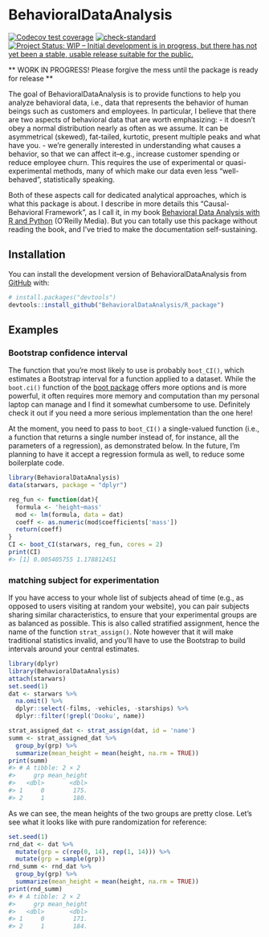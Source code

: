 
<!-- README.md is generated from README.Rmd. Please edit that file -->

# BehavioralDataAnalysis

<!-- badges: start -->

[![Codecov test
coverage](https://codecov.io/gh/BehavioralDataAnalysis/R_package/branch/main/graph/badge.svg)](https://app.codecov.io/gh/BehavioralDataAnalysis/R_package?branch=main)
[![check-standard](https://github.com/BehavioralDataAnalysis/R_package/actions/workflows/check-standard.yaml/badge.svg)](https://github.com/BehavioralDataAnalysis/R_package/actions/workflows/check-standard.yaml)
[![Project Status: WIP – Initial development is in progress, but there
has not yet been a stable, usable release suitable for the
public.](https://www.repostatus.org/badges/latest/wip.svg)](https://www.repostatus.org/#wip)

<!-- badges: end -->

\*\* WORK IN PROGRESS! Please forgive the mess until the package is
ready for release \*\*

The goal of BehavioralDataAnalysis is to provide functions to help you
analyze behavioral data, i.e., data that represents the behavior of
human beings such as customers and employees. In particular, I believe
that there are two aspects of behavioral data that are worth
emphasizing: - it doesn’t obey a normal distribution nearly as often as
we assume. It can be asymmetrical (skewed), fat-tailed, kurtotic,
present multiple peaks and what have you. - we’re generally interested
in understanding what causes a behavior, so that we can affect it–e.g.,
increase customer spending or reduce employee churn. This requires the
use of experimental or quasi-experimental methods, many of which make
our data even less “well-behaved”, statistically speaking.

Both of these aspects call for dedicated analytical approaches, which is
what this package is about. I describe in more details this
“Causal-Behavioral Framework”, as I call it, in my book [Behavioral Data
Analysis with R and
Python](https://smile.amazon.com/Behavioral-Data-Analysis-Python-Customer-Driven-ebook/dp/B0979QYPWD/)
(O’Reilly Media). But you can totally use this package without reading
the book, and I’ve tried to make the documentation self-sustaining.

## Installation

You can install the development version of BehavioralDataAnalysis from
[GitHub](https://github.com/) with:

``` r
# install.packages("devtools")
devtools::install_github("BehavioralDataAnalysis/R_package")
```

## Examples

### Bootstrap confidence interval

The function that you’re most likely to use is probably `boot_CI()`,
which estimates a Bootstrap interval for a function applied to a
dataset. While the `boot.ci()` function of the [boot
package]('https://cran.r-project.org/web/packages/boot/index.html')
offers more options and is more powerful, it often requires more memory
and computation than my personal laptop can manage and I find it
somewhat cumbersome to use. Definitely check it out if you need a more
serious implementation than the one here!

At the moment, you need to pass to `boot_CI()` a single-valued function
(i.e., a function that returns a single number instead of, for instance,
all the parameters of a regression), as demonstrated below. In the
future, I’m planning to have it accept a regression formula as well, to
reduce some boilerplate code.

``` r
library(BehavioralDataAnalysis)
data(starwars, package = "dplyr")

reg_fun <- function(dat){
  formula <- 'height~mass'
  mod <- lm(formula, data = dat)
  coeff <- as.numeric(mod$coefficients['mass'])
  return(coeff)
}
CI <- boot_CI(starwars, reg_fun, cores = 2)
print(CI)
#> [1] 0.005405755 1.178812451
```

### matching subject for experimentation

If you have access to your whole list of subjects ahead of time (e.g.,
as opposed to users visiting at random your website), you can pair
subjects sharing similar characteristics, to ensure that your
experimental groups are as balanced as possible. This is also called
stratified assignment, hence the name of the function `strat_assign()`.
Note however that it will make traditional statistics invalid, and
you’ll have to use the Bootstrap to build intervals around your central
estimates.

``` r
library(dplyr)
library(BehavioralDataAnalysis)
attach(starwars)
set.seed(1)
dat <- starwars %>%
  na.omit() %>%
  dplyr::select(-films, -vehicles, -starships) %>%
  dplyr::filter(!grepl('Dooku', name))

strat_assigned_dat <- strat_assign(dat, id = 'name')
summ <- strat_assigned_dat %>% 
  group_by(grp) %>% 
  summarize(mean_height = mean(height, na.rm = TRUE))
print(summ)
#> # A tibble: 2 × 2
#>     grp mean_height
#>   <dbl>       <dbl>
#> 1     0        175.
#> 2     1        180.
```

As we can see, the mean heights of the two groups are pretty close.
Let’s see what it looks like with pure randomization for reference:

``` r
set.seed(1)
rnd_dat <- dat %>%
  mutate(grp = c(rep(0, 14), rep(1, 14))) %>%
  mutate(grp = sample(grp))
rnd_summ <- rnd_dat %>% 
  group_by(grp) %>% 
  summarize(mean_height = mean(height, na.rm = TRUE))
print(rnd_summ)
#> # A tibble: 2 × 2
#>     grp mean_height
#>   <dbl>       <dbl>
#> 1     0        171.
#> 2     1        184.
```
